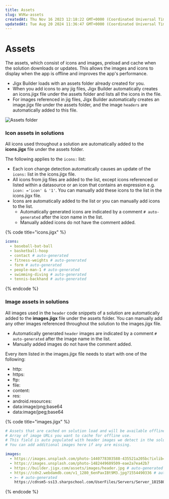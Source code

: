 ```yaml
---
title: Assets
slug: WVKw-assets
createdAt: Thu Nov 16 2023 12:18:22 GMT+0000 (Coordinated Universal Time)
updatedAt: Tue Aug 20 2024 11:36:47 GMT+0000 (Coordinated Universal Time)
---
```


# Assets

The assets, which consist of icons and images, preload and cache when the solution downloads or updates. This allows the images and icons to display when the app is offline and improves the app's performance.

* Jigx Builder loads with an assets folder already created for you.
* When you add icons to any jig files, Jigx Builder automatically creates an icons.jigx file under the assets folder and lists all the icons in the file.
* For images referenced in jig files, Jigx Builder automatically creates an image.jigx file under the assets folder, and the image `headers` are automatically added to this file.

![Assets folder](https://archbee-image-uploads.s3.amazonaws.com/x7vdIDH6-ScTprfmi2XXX/wd5MwJZ2YO9sZYcoGA8-W_assets.png)

### Icon assets in solutions

All icons used throughout a solution are automatically added to the **icons.jigx** file under the assets folder.

The following applies to the `icons:` list:

* Each icon change detection automatically causes an update of the `icons:` list in the icons.jigx file.
* All icons from jig files are added to the list, except icons referenced or listed within a datasource or an icon that contains an expression e.g. `icon: ='icon' & '1'`. You can manually add these icons to the list in the icons.jigx file.
* Icons are automatically added to the list or you can manually add icons to the list.
  * Automatically generated icons are indicated by a comment `# auto-generated` after the icon name in the list.
  * Manually added icons do not have the comment added.

{% code title="icons.jigx" %}
```yaml
icons:
  - baseball-bat-ball
  - basketball-hoop
  - contact # auto-generated
  - fitness-weights # auto-generated
  - form # auto-generated
  - people-man-1 # auto-generated
  - swimming-diving # auto-generated
  - tennis-backhand # auto-generated
```
{% endcode %}

### Image assets in solutions

All images used in the `header` code snippets of a solution are automatically added to the **images.jigx** file under the assets folder. You can manually add any other images referenced throughout the solution to the images.jigx file.

* Automatically generated `header` images are indicated by a comment `# auto-generated` after the image name in the list.
* Manually added images do not have the comment added.

Every item listed in the images.jigx file needs to start with one of the following:

* http:
* https:
* ftp:
* file:
* content:
* res:
* android.resources:
* data:image/png;base64
* data:image/jpeg;base64

{% code title="images.jigx" %}
```yaml
# Assets that are cached on solution load and will be available offline.
# Array of image URLs you want to cache for offline use.
# This field is auto populated with header images we detect in the solution.
# You can add additional images here if any are missing.

images:
  - https://images.unsplash.com/photo-1440778303588-435521a205bc?ixlib=rb-
  - https://images.unsplash.com/photo-1482449609509-eae2a7ea42b7
  - https://builder.jigx.com/assets/images/header.jpg # auto-generated
  - https://cdn2.webdamdb.com/v1_1280_6enPaxIBt9M3.jpg?1554490336 # auto-generated
  - >- # auto-generated
    https://cdnsm5-ss13.sharpschool.com/UserFiles/Servers/Server_181580/Image/calendar.jpg
```
{% endcode %}
